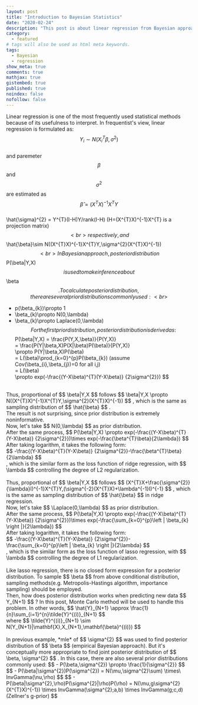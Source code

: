 ```yaml
---
layout: post
title: "Introduction to Bayesian Statistics"
date: "2020-02-24"
description: "This post is about linear regression from Bayesian approach. Specifically, it deals with standard linear regression logistic regression using posterior distribution"
category: 
  - featured
# tags will also be used as html meta keywords.
tags:
  - Bayesian
  - regression
show_meta: true
comments: true
mathjax: true
gistembed: true
published: true
noindex: false
nofollow: false
---
```


Linear regression is one of the most frequently used statistical methods because of its usefulness to interpret. 
In frequentist's view, linear regression is formulated as:
<br>
$$
  Y_{i}\sim N(X_{i}^{T}\beta ,\sigma ^{2})
$$
<br>
and paremeter
$$
  \beta
$$
and
$$
  \sigma^{2}
$$
are estimated as 
<br>
$$
  \hat{\beta} = (X^{T}X)^{-1}X^{T}Y
$$
<br>
  \hat{\sigma}^{2} = Y^{T}(I-H)Y/rank(I-H) (H=(X^{T}X)^{-1}X^{T} is a projection matrix)
$$
<br>
respectively, and 
$$
  \hat{\beta}\sim N((X^{T}X)^{-1}X^{T}Y,\sigma^{2}(X^{T}X)^{-1}) 
$$
<br>In Bayesian approach, posterior distribution
$$
  P(\beta|Y,X)
$$
is used to make inference about 
$$
  \beta
$$
. To calculate posterior distribution, there are several prior distributions commonly used: 
<br>
$$
  - p(\beta_{k})\propto 1
  - \beta_{k}\propto N(0,\lambda)
  - \beta_{k}\propto Laplace(0,\lambda)
$$
For the first prior distribution, posterior distribution is derived as: 
$$
  P(\beta|Y,X) = \frac{P(Y,X,\beta)}{P(Y,X)}
  <br> = \frac{P(Y|\beta,X)P(X|\beta)P(\beta)}{P(Y,X)}
  <br> \propto P(Y|\beta,X)P(\beta)
  <br> = L(\beta)\prod_{k=0}^{p}P(\beta_{k}) (assume Cov(\beta_{i},\beta_{j})=0 for all i,j)
  <br> = L(\beta)
  <br> \propto exp(-\frac{(Y-X\beta)^{T}(Y-X\beta)} {2\sigma^{2}})
$$
<br>
Thus, proportional of 
$$
  \beta|Y,X
$$
  follows 
$$
  \beta|Y,X \propto N((X^{T}X)^{-1}X^{T}Y,\sigma^{2}(X^{T}X)^{-1})
$$
, which is the same as sampling distribution of
$$
  \hat{\beta}
$$
.
<br>The result is not surprising, since prior distribution is extremely noninformative. 
<br>Now, let's take
$$
  N(0,\lambda)
$$
as prior distribution.
<br>After the same process, 
$$
  P(\beta|Y,X) \propto exp(-\frac{(Y-X\beta)^{T}(Y-X\beta)} {2\sigma^{2}})\times exp(-\frac{\beta^{T}\beta}{2\lambda})
$$
<br>
After taking logarithm, it takes the following form:
<br>
$$ 
  -\frac{(Y-X\beta)^{T}(Y-X\beta)} {2\sigma^{2}}-\frac{\beta^{T}\beta}{2\lambda}
$$
<br>, which is the similar form as the loss function of ridge regression, with 
$$
  \lambda
$$
controlling the degree of L2 regularization. 
<br><br>
Thus, proportional of 
$$
  \beta|Y,X
$$
  follows
$$
  (X^{T}X+\frac{\sigma^{2}}{\lambda}I)^{-1}X^{T}Y,(\sigma^{-2}(X^{T}X)+\lambda^{-1}I)^{-1}
$$
, which is the same as sampling distribution of
$$
  \hat{\beta}
$$
in ridge regression.
<br>Now, let's take
$$
  \Laplace(0,\lambda)
$$
as prior distribution.
<br>After the same process, 
$$
  P(\beta|Y,X) \propto exp(-\frac{(Y-X\beta)^{T}(Y-X\beta)} {2\sigma^{2}})\times exp(-\frac{\sum_{k=0}^{p}\left | \beta_{k} \right |}{2\lambda})
$$
<br>
After taking logarithm, it takes the following form:
<br>
$$ 
  -\frac{(Y-X\beta)^{T}(Y-X\beta)} {2\sigma^{2}}-\frac{\sum_{k=0}^{p}\left | \beta_{k} \right |}{2\lambda}
$$
<br>, which is the similar form as the loss function of lasso regression, with 
$$
  \lambda
$$
controlling the degree of L1 regularization. 
<br><br>
Like lasso regression, there is no closed form expression for a posterior distribution.
To sample
$$
  \beta
$$
from above conditional distribution, sampling methods(e.g. Metropolis-Hastings algorithm, 
importance sampling) should be employed.
<br>Then, how does posterior distribution works when predicting new data 
$$
  Y_{N+1}
$$
? In this post, Monte Carlo method will be used to handle this problem. In other words, 
$$
  \hat{Y}_{N+1} \approx \frac{1}{n}\sum_{i=1}^{n}\tilde{Y}^{(i)}_{N+1}
$$
<br>where
$$
  \tilde{Y}^{(i)}_{N+1} \sim N(Y_{N+1}|\mathbf{X},X_{N+1},\mathbf{\beta}^{(i)})
$$
<br><br>In previous example, *mle* of 
$$
  \sigma^{2}
$$
was used to find posterior distribution of 
$$
  \beta
$$
(empirical Bayesian approach). But it's conceptually more appropriate to find joint posterior distribution of
$$
  \beta, \sigma^{2}
$$
. In this case, there are also several prior distributions commonly used: 
$$
  - P(\beta,\sigma^{2}) \propto \frac{1}{\sigma^{2}}
$$
$$
  - P(\beta|\sigma^{2})P(\sigma^{2}) = N(\mu,\sigma^{2}\sum) \times\ InvGamma(\nu,\rho)
$$
$$
  - P(\beta|\sigma^{2},\rho)P(\sigma^{2}|\rho)P(\rho) = N(\mu,g\sigma^{2}(X^{T}X)^{-1}) \times InvGamma(\sigma^{2};a,b) \times InvGamma(g;c,d) (Zellner's g-prior)
$$








